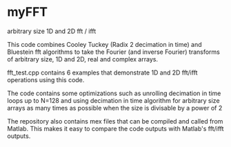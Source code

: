 # myFFT
arbitrary size 1D and 2D fft / ifft

This code combines Cooley Tuckey (Radix 2 decimation in time) and Bluestein fft algorithms to take the Fourier (and inverse Fourier) transforms of arbitrary size, 1D and 2D, real and complex arrays.

fft_test.cpp contains 6 examples that demonstrate 1D and 2D fft/ifft operations using this code.

The code contains some optimizations such as unrolling decimation in time loops up to N=128 and using decimation in time algorithm for arbitrary size arrays as many times as possible when the size is divisable by a power of 2

The repository also contains mex files that can be compiled and called from Matlab. This makes it easy to compare the code outputs with Matlab's fft/ifft outputs. 
